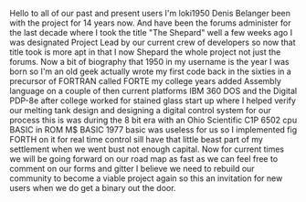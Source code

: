 Hello to all of our past and present users I'm loki1950 Denis Belanger been with the project for 14 years now.
And have been the forums administer for the last decade where I took the title "The Shepard" well a few weeks ago
I was designated Project Lead by our current crew of developers so now that title took is more apt in that I now 
Shepard the whole project not just the forums.
    Now a bit of biography that 1950 in my username is the year I was born so I'm an old geek actually wrote my first code
back in the sixties in a precursor of FORTRAN called FORTE my college years added Assembly language on a couple of then 
current platforms IBM 360 DOS and the Digital PDP-8e after college worked for stained glass start up where I helped verify our melting tank design and designing a digital control system for our process this is was during the 8 bit era with an Ohio Scientific C1P 6502 cpu BASIC in ROM M$ BASIC 1977 basic was useless for us so I implemented fig FORTH on it for real time control sill have that little beast part of my settlement when we went bust not enough capital.
    Now for current times we will be going forward on our road map as fast as we can feel free to comment on our forms and gitter I believe we need to rebuild our community to become a viable project again so this an invitation for new users when we do get a binary out the door.
